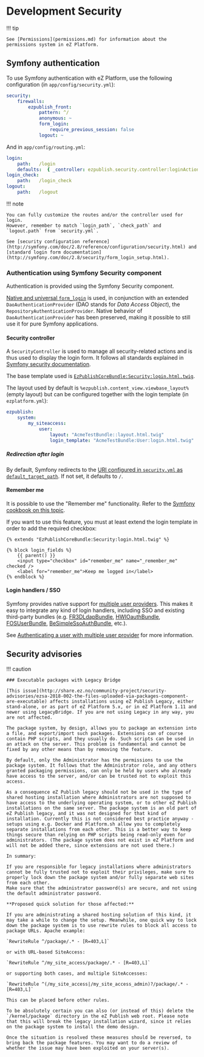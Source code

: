 # Development Security

!!! tip

    See [Permissions](permissions.md) for information about the permissions system in eZ Platform.

## Symfony authentication

To use Symfony authentication with eZ Platform, use the following configuration (in `app/config/security.yml`):

``` yaml
security:
    firewalls:
        ezpublish_front:
            pattern: ^/
            anonymous: ~
            form_login:
                require_previous_session: false
            logout: ~
```

And in `app/config/routing.yml`:

``` yaml
login:
    path:   /login
    defaults:  { _controller: ezpublish.security.controller:loginAction }
login_check:
    path:   /login_check
logout:
    path:   /logout
```

!!! note

    You can fully customize the routes and/or the controller used for login.
    However, remember to match `login_path`, `check_path` and `logout.path` from `security.yml`.

    See [security configuration reference](http://symfony.com/doc/2.8/reference/configuration/security.html) and [standard login form documentation](http://symfony.com/doc/2.8/security/form_login_setup.html).

### Authentication using Symfony Security component

Authentication is provided using the Symfony Security component.

[Native and universal `form_login`](http://symfony.com/doc/2.8/security/form_login_setup.html) is used, in conjunction with an extended `DaoAuthenticationProvider` (DAO stands for *Data Access Object*), the `RepositoryAuthenticationProvider`. Native behavior of `DaoAuthenticationProvider` has been preserved, making it possible to still use it for pure Symfony applications.

#### Security controller

A `SecurityController` is used to manage all security-related actions and is thus used to display the login form. It follows all standards explained in [Symfony security documentation](http://symfony.com/doc/2.8/security/form_login_setup.html).

The base template used is [`EzPublishCoreBundle:Security:login.html.twig`](https://github.com/ezsystems/ezpublish-kernel/blob/master/eZ/Bundle/EzPublishCoreBundle/Resources/views/Security/login.html.twig).

The layout used by default is `%ezpublish.content_view.viewbase_layout%` (empty layout) but can be configured together with the login template (in `ezplatform.yml`):

``` yaml
ezpublish:
    system:
        my_siteaccess:
            user:
                layout: "AcmeTestBundle::layout.html.twig"
                login_template: "AcmeTestBundle:User:login.html.twig"
```

##### Redirection after login

By default, Symfony redirects to the [URI configured in `security.yml` as `default_target_path`](http://symfony.com/doc/2.8/reference/configuration/security.html). If not set, it defaults to `/`.

#### Remember me

It is possible to use the "Remember me" functionality.
Refer to the [Symfony cookbook on this topic](http://symfony.com/doc/2.8/security/remember_me.html).

If you want to use this feature, you must at least extend the login template in order to add the required checkbox:

``` html+twig
{% extends "EzPublishCoreBundle:Security:login.html.twig" %}

{% block login_fields %}
    {{ parent() }}
    <input type="checkbox" id="remember_me" name="_remember_me" checked />
    <label for="remember_me">Keep me logged in</label>
{% endblock %}
```

#### Login handlers / SSO

Symfony provides native support for [multiple user providers](http://symfony.com/doc/2.8/security.html#using-multiple-user-providers). This makes it easy to integrate any kind of login handlers, including SSO and existing third-party bundles (e.g. [FR3DLdapBundle](https://github.com/Maks3w/FR3DLdapBundle), [HWIOauthBundle](https://github.com/hwi/HWIOAuthBundle), [FOSUserBundle](https://github.com/FriendsOfSymfony/FOSUserBundle), [BeSimpleSsoAuthBundle](http://github.com/BeSimple/BeSimpleSsoAuthBundle), etc.).

See [Authenticating a user with multiple user provider](../cookbook/authenticating_a_user_with_multiple_user_providers.md) for more information.

## Security advisories

!!! caution

    ### Executable packages with Legacy Bridge

    [This issue](http://share.ez.no/community-project/security-advisories/ezsa-2018-002-the-files-uploaded-via-packages-component-are-executable) affects installations using eZ Publish Legacy, either stand-alone, or as part of eZ Platform 5.x, or in eZ Platform 1.11 and newer using LegacyBridge. If you are not using Legacy in any way, you are not affected.

    The package system, by design, allows you to package an extension into a file, and export/import such packages. Extensions can of course contain PHP scripts, and they usually do. Such scripts can be used in an attack on the server. This problem is fundamental and cannot be fixed by any other means than by removing the feature.

    By default, only the Administrator has the permissions to use the package system. It follows that the Administrator role, and any others granted packaging permissions, can only be held by users who already have access to the server, and/or can be trusted not to exploit this access.

    As a consequence eZ Publish legacy should not be used in the type of shared hosting installation where Administrators are not supposed to have access to the underlying operating system, or to other eZ Publish installations on the same server. The package system is an old part of eZ Publish legacy, and it was not designed for that kind of installation. Currently this is not considered best practice anyway - setups using e.g. Docker and Platform.sh allow you to completely separate installations from each other. This is a better way to keep things secure than relying on PHP scripts being read-only even for administrators. (The package system does not exist in eZ Platform and will not be added there, since extensions are not used there.)

    In summary:

    If you are responsible for legacy installations where administrators cannot be fully trusted not to exploit their privileges, make sure to properly lock down the package system and/or fully separate web sites from each other.
    Make sure that the administrator password(s) are secure, and not using the default administrator password.

    **Proposed quick solution for those affected:**

    If you are administrating a shared hosting solution of this kind, it may take a while to change the setup. Meanwhile, one quick way to lock down the package system is to use rewrite rules to block all access to package URLs. Apache example:

    `RewriteRule ^/package/.* - [R=403,L]`

    or with URL-based SiteAccess:

    `RewriteRule ^/my_site_access/package/.* - [R=403,L]`

    or supporting both cases, and multiple SiteAccesses:

    `RewriteRule ^(/my_site_access|/my_site_access_admin)?/package/.* - [R=403,L]`

    This can be placed before other rules.

    To be absolutely certain you can also (or instead of this) delete the `/kernel/package` directory in the eZ Publish web root. Please note that this will break the legacy installation wizard, since it relies on the package system to install the demo design.

    Once the situation is resolved these measures should be reversed, to bring back the package features. You may want to do a review of whether the issue may have been exploited on your server(s).
